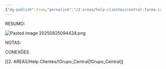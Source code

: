 ```yaml
---
{"dg-publish":true,"permalink":"/2-areas/help-clientes/central-farma-comercio-varejista/","dgPassFrontmatter":true,"created":"2025-08-25T09:42:37.296-03:00","updated":"2025-08-25T09:46:44.442-03:00"}
---
```


RESUMO:


![Pasted image 20250825094424.png](/img/user/4.%20ARQUIVOS/Pasted%20image%2020250825094424.png)

NOTAS:


CONEXÕES

[[2. AREAS/Help Clientes/!Grupo_Central\|!Grupo_Central]]